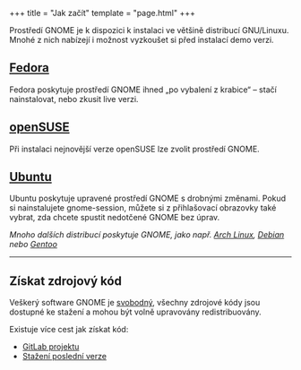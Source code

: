 +++
title = "Jak začít"
template = "page.html"
+++

Prostředí GNOME je k dispozici k instalaci ve většině distribucí GNU/Linuxu. Mnohé z nich nabízejí i možnost vyzkoušet si před instalací demo verzi.

## [Fedora](https://getfedora.org/cs/)

Fedora poskytuje prostředí GNOME ihned „po vybalení z krabice“ – stačí nainstalovat, nebo zkusit live verzi.

## [openSUSE](https://get.opensuse.org/cs/)

Při instalaci nejnovější verze openSUSE lze zvolit prostředí GNOME.

## [Ubuntu](https://www.ubuntu.cz/ziskat-ubuntu/)

Ubuntu poskytuje upravené prostředí GNOME s drobnými změnami. Pokud si nainstalujete gnome-session, můžete si z přihlašovací obrazovky také vybrat, zda chcete spustit nedotčené GNOME bez úprav.

*Mnoho dalších distribucí poskytuje GNOME, jako např. [Arch Linux](https://archlinux.org/), [Debian](https://www.debian.org/) nebo [Gentoo](https://www.gentoo.org/)*

---

## Získat zdrojový kód

Veškerý software GNOME je [svobodný](http://www.gnu.org/philosophy/free-sw.cs.html), všechny zdrojové kódy jsou dostupné ke stažení a mohou být volně upravovány redistribuovány.

Existuje více cest jak získat kód:

- [GitLab projektu](https://gitlab.gnome.org/)
- [Stažení poslední verze](https://download.gnome.org/)

